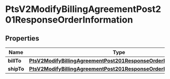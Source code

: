 
# PtsV2ModifyBillingAgreementPost201ResponseOrderInformation

## Properties
Name | Type | Description | Notes
------------ | ------------- | ------------- | -------------
**billTo** | [**PtsV2ModifyBillingAgreementPost201ResponseOrderInformationBillTo**](PtsV2ModifyBillingAgreementPost201ResponseOrderInformationBillTo.md) |  |  [optional]
**shipTo** | [**PtsV2ModifyBillingAgreementPost201ResponseOrderInformationShipTo**](PtsV2ModifyBillingAgreementPost201ResponseOrderInformationShipTo.md) |  |  [optional]



